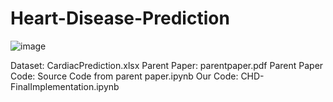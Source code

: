 # Heart-Disease-Prediction
![image](https://github.com/LHLFOREVER/Heart-Disease-Prediction/assets/97744180/b580dbdc-dfac-439e-bd27-66415961b434)

Dataset: CardiacPrediction.xlsx
Parent Paper: parentpaper.pdf
Parent Paper Code: Source Code from parent paper.ipynb
Our Code: CHD-FinalImplementation.ipynb

